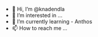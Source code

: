 - 👋 Hi, I’m @knadendla
- 👀 I’m interested in ...
- 🌱 I’m currently learning - Anthos 
- 📫 How to reach me ...

<!---
knadendla/knadendla is a ✨ special ✨ repository because its `README.md` (this file) appears on your GitHub profile.
You can click the Preview link to take a look at your changes.
--->
